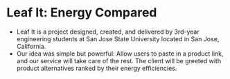 # Leaf It: Energy Compared
* Leaf It is a project designed, created, and delivered by 3rd-year engineering students at San Jose State University located in San Jose, California.
* Our idea was simple but powerful: Allow users to paste in a product link, and our service will take care of the rest. The client will be greeted with product alternatives ranked by their energy efficiencies.
